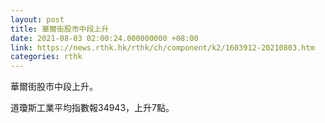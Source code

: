 ```yaml
---
layout: post
title: 華爾街股市中段上升
date: 2021-08-03 02:00:24.000000000 +08:00
link: https://news.rthk.hk/rthk/ch/component/k2/1603912-20210803.htm
categories: rthk
---
```


華爾街股市中段上升。

道瓊斯工業平均指數報34943，上升7點。

